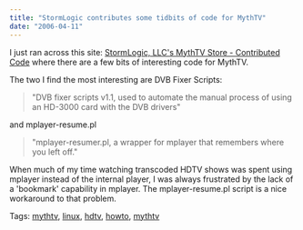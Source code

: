 ```yaml
---
title: "StormLogic contributes some tidbits of code for MythTV"
date: "2006-04-11"
---
```


I just ran across this site: [StormLogic, LLC's MythTV Store - Contributed Code](http://mythic.tv/contributed_code.php) where there are a few bits of interesting code for MythTV.  
  
The two I find the most interesting are DVB Fixer Scripts:  

>   
> "DVB fixer scripts v1.1, used to automate the manual process of using an HD-3000 card with the DVB drivers"  

  
and mplayer-resume.pl  

>   
> "mplayer-resumer.pl, a wrapper for mplayer that remembers where you left off."  

  
  
When much of my time watching transcoded HDTV shows was spent using mplayer instead of the internal player, I was always frustrated by the lack of a 'bookmark' capability in mplayer. The mplayer-resume.pl script is a nice workaround to that problem.

Tags: [mythtv](http://technorati.com/tag/mythtv), [linux](http://technorati.com/tag/linux), [hdtv](http://technorati.com/tag/hdtv), [howto](http://technorati.com/tag/howto), [mythtv](http://technorati.com/tag/mythtv)
